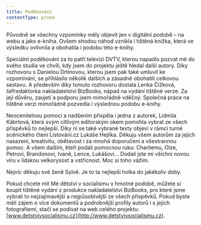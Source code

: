 ```yaml
---
title: Poděkování
contentType: prose
---
```


<section>

Původně se všechny vzpomínky měly objevit jen v digitální podobě – na webu a jako e-kniha. Ovšem shodou náhod vznikla i tištěná knížka, která ve výsledku ovlivnila a obohatila i podobu této e-knihy.

Speciální poděkování za to patří televizi DVTV, kterou napadlo pozvat mě do svého studia ve chvíli, kdy jsem do projektu ještě hledal další autory. Díky rozhovoru s Danielou Drtinovou, kterou jsem pak také umluvil ke vzpomínání, se přihlásilo několik dalších a zásadně obohatili celkovou sestavu. A především díky tomuto rozhovoru dostala Lenka Čížková, šéfredaktorka nakladatelství BizBooks, nápad na vydání tištěné verze. Za její důvěru, zaujetí a podporu jsem mimořádně vděčný. Společná práce na tištěné verzi mimořádně pozvedla i výslednou podobu e-knihy.

Neocenitelnou pomocí a nadšením přispěla i jedna z autorek, Lidmila Kábrtová, která svým citlivým editorským okem pomohla vybrat ze všech příspěvků to nejlepší. Díky ní se také vybrané texty objeví v rámci turné scénického čtení Listování.cz Lukáše Hejlíka. Děkuju všem autorům za jejich nasazení, kreativitu, obětavost i za mnohá doporučení a všestrannou pomoc. A všem dalším, kteří podali pomocnou ruku: Charliemu, Olze, Petrovi, Brandonovi, Ivaně, Lence, Lukášovi… Dodali jste mi všichni novou víru v lidskou velkorysost a vstřícnost. Moc si toho vážím.

Nejvíc děkuju své ženě Sylvě. Je to ta nejlepší holka do jakékoliv doby.

Pokud chcete mít Mé dětství v socialismu v hmotné podobě, můžete si koupit tištěné vydání z produkce nakladatelství BizBooks, pro které jsme vybrali to nejzajímavější a nejpůsobivější ze všech příspěvků. Pokud byste měli zájem o více dokumentů a podrobnější profily autorů i s jejich fotografiemi, stačí se podívat na web celého projektu: [www.detstvivsocialismu.cz](http://www.detstvivsocialismu.cz).

</section>
